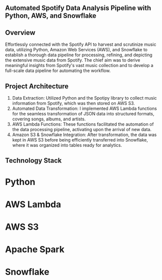 ## Automated Spotify Data Analysis Pipeline with Python, AWS, and Snowflake

## Overview
Effortlessly connected with the Spotify API to harvest and scrutinize music data, utilizing Python, Amazon Web Services (AWS), and Snowflake to establish a thorough data pipeline for processing, refining, and depicting the extensive music data from Spotify. The chief aim was to derive meaningful insights from Spotify's vast music collection and to develop a full-scale data pipeline for automating the workflow.

## Project Architecture

1. Data Extraction: Utilized Python and the Spotipy library to collect music information from Spotify, which was then stored on AWS S3.
2. Automated Data Transformation: I implemented AWS Lambda functions for the seamless transformation of JSON data into structured formats, covering songs, albums, and artists.
3. AWS Lambda Functions: These functions facilitated the automation of the data processing pipeline, activating upon the arrival of new data.
4. Amazon S3 & Snowflake Integration: After transformation, the data was kept in AWS S3 before being efficiently transferred into Snowflake, where it was organized into tables ready for analytics.


## Technology Stack
# Python
# AWS Lambda
# AWS S3
# Apache Spark
# Snowflake
